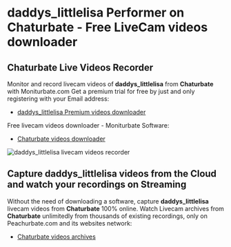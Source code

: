# daddys_littlelisa Performer on Chaturbate - Free LiveCam videos downloader

## Chaturbate Live Videos Recorder

Monitor and record livecam videos of **daddys_littlelisa** from **Chaturbate** with Moniturbate.com
Get a premium trial for free by just and only registering with your Email address:
* [daddys_littlelisa Premium videos downloader](https://moniturbate.com/request-demo-licence-key.html)

Free livecam videos downloader - Moniturbate Software:
* [Chaturbate videos downloader](https://moniturbate.com/moniturbate-download-software.html)

![daddys_littlelisa livecam videos recorder](https://peachurnet.com/templates/moniturbate-software.png)


## Capture daddys_littlelisa videos from the Cloud and watch your recordings on Streaming

Without the need of downloading a software, capture **daddys_littlelisa** livecam videos from **Chaturbate** 100% online.
Watch Livecam archives from **Chaturbate** unlimitedly from thousands of existing recordings, only on Peachurbate.com and its websites network:
* [Chaturbate videos archives](https://peachurnet.com/)